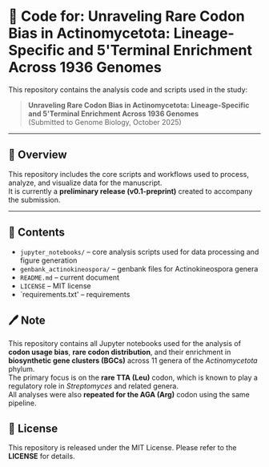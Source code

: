 # 🧬 Code for: Unraveling Rare Codon Bias in Actinomycetota: Lineage-Specific and 5'Terminal Enrichment Across 1936 Genomes

This repository contains the analysis code and scripts used in the study:

> **Unraveling Rare Codon Bias in Actinomycetota: Lineage-Specific and 5'Terminal Enrichment Across 1936 Genomes**  
> (Submitted to Genome Biology, October 2025)

---

## 📘 Overview
This repository includes the core scripts and workflows used to process, analyze, and visualize data for the manuscript.  
It is currently a **preliminary release (v0.1-preprint)** created to accompany the submission.

---

## 📁 Contents
- `jupyter_notebooks/` – core analysis scripts used for data processing and figure generation  
- `genbank_actinokineospora/` – genbank files for Actinokineospora genera
- `README.md` – current document
- `LICENSE` – MIT license
- `requirements.txt' – requirements
  

## 🖊️ Note

This repository contains all Jupyter notebooks used for the analysis of **codon usage bias**, **rare codon distribution**, and their enrichment in **biosynthetic gene clusters (BGCs)** across 11 genera of the *Actinomycetota* phylum.  
The primary focus is on the **rare TTA (Leu)** codon, which is known to play a regulatory role in *Streptomyces* and related genera.  
All analyses were also **repeated for the AGA (Arg)** codon using the same pipeline.  

## 📜 License

This repository is released under the MIT License.
Please refer to the **LICENSE** for details.
